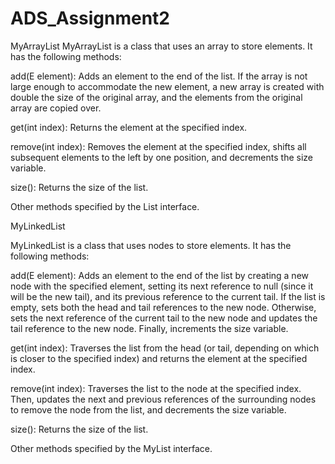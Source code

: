 # ADS_Assignment2
MyArrayList
MyArrayList is a class that uses an array to store elements. It has the following methods:

add(E element): Adds an element to the end of the list. If the array is not large enough to accommodate the new element, a new array is created with double the size of the original array, and the elements from the original array are copied over.

get(int index): Returns the element at the specified index.

remove(int index): Removes the element at the specified index, shifts all subsequent elements to the left by one position, and decrements the size variable.

size(): Returns the size of the list.

Other methods specified by the List interface.

MyLinkedList

MyLinkedList is a class that uses nodes to store elements. It has the following methods:

add(E element): Adds an element to the end of the list by creating a new node with the specified element, setting its next reference to null (since it will be the new tail), and its previous reference to the current tail. If the list is empty, sets both the head and tail references to the new node. Otherwise, sets the next reference of the current tail to the new node and updates the tail reference to the new node. Finally, increments the size variable.

get(int index): Traverses the list from the head (or tail, depending on which is closer to the specified index) and returns the element at the specified index.

remove(int index): Traverses the list to the node at the specified index. Then, updates the next and previous references of the surrounding nodes to remove the node from the list, and decrements the size variable.

size(): Returns the size of the list.

Other methods specified by the MyList interface.
